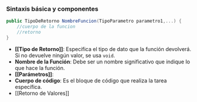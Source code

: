 ### Sintaxis básica y componentes
``` c#
public TipoDeRetorno NombreFuncion(TipoParametro parametro1,...) { 
	//cuerpo de la funcion
	//retorno
}

```

+  **[[Tipo de Retorno]]**: Especifica el tipo de dato que la función devolverá. Si no devuelve ningún valor, se usa `void`.
+  **Nombre de la Función**: Debe ser un nombre significativo que indique lo que hace la función.
+  **[[Parámetros]]**: 
+  **Cuerpo de código**: Es el bloque de código que realiza la tarea específica.
+  [[Retorno de Valores]]